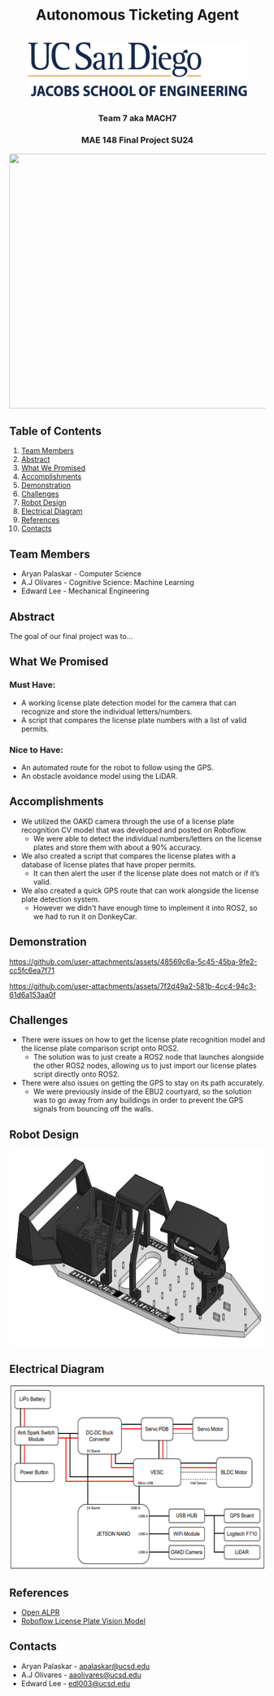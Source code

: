 <div id="top"></div>
<h1 align="center">Autonomous Ticketing Agent</h1>
<br />
<div align="center">
  <a href="https://jacobsschool.ucsd.edu/">
    <img src="images\UCSD-JSOE-LOGO.png" alt="Logo" width="432" height="108">
  </a>

## 

<h3>Team 7 aka MACH7</h3>
<h3>MAE 148 Final Project SU24</h3>
<p>
</p>
<img src="images\CAR.jpg?" width="605" height="501">
</div>

## Table of Contents
  <ol>
    <li><a href="#team-members">Team Members</a></li>
    <li><a href="#abstract">Abstract</a></li>
    <li><a href="#what-we-promised">What We Promised</a></li>
    <li><a href="#accomplishments">Accomplishments</a></li>
    <li><a href="#demonstration">Demonstration</a></li>
    <li><a href="#challenges">Challenges</a></li>
    <li><a href="#robot-design">Robot Design</a></li>
    <li><a href="#electrical-diagram">Electrical Diagram</a></li>
    <li><a href="#references">References</a></li>
    <li><a href="#contacts">Contacts</a></li>
  </ol>
  
## Team Members

<ul>
  <li>Aryan Palaskar - Computer Science</li>
  <li>A.J Olivares - Cognitive Science: Machine Learning</li>
  <li>Edward Lee - Mechanical Engineering</li>
</ul>

## Abstract
The goal of our final project was to...

## What We Promised
### Must Have:
* A working license plate detection model for the camera that can recognize and store the individual letters/numbers.
* A script that compares the license plate numbers with a list of valid permits.

### Nice to Have:
* An automated route for the robot to follow using the GPS.
* An obstacle avoidance model using the LiDAR.

## Accomplishments
* We utilized the OAKD camera through the use of a license plate recognition CV model that was developed and posted on Roboflow.
  * We were able to detect the individual numbers/letters on the license plates and store them with about a 90% accuracy.
* We also created a script that compares the license plates with a database of license plates that have proper permits. 
  * It can then alert the user if the license plate does not match or if it’s valid.
* We also created a quick GPS route that can work alongside the license plate detection system.
  * However we didn't have enough time to implement it into ROS2, so we had to run it on DonkeyCar.

## Demonstration
https://github.com/user-attachments/assets/48569c6a-5c45-45ba-9fe2-cc5fc6ea7f71
<p>
</p>

https://github.com/user-attachments/assets/7f2d49a2-581b-4cc4-94c3-61d6a153aa0f

## Challenges
* There were issues on how to get the license plate recognition model and the license plate comparison script onto ROS2.
  * The solution was to just create a ROS2 node that launches alongside the other ROS2 nodes, allowing us to just import our license plates script directly onto ROS2.
* There were also issues on getting the GPS to stay on its path accurately.
  * We were previously inside of the EBU2 courtyard, so the solution was to go away from any buildings in order to prevent the GPS signals from bouncing off the walls. 
 
## Robot Design
<div align="center">
<img src="images\car-cad.png?" width="851" height="386">
</div>

## Electrical Diagram
<div align="center">
<img src="images\electrical-diagram.png?" width="581" height="365">
</div>
 
## References
* [Open ALPR](https://github.com/openalpr/openalpr)
* [Roboflow License Plate Vision Model](https://universe.roboflow.com/sezgin-koc-3z1r3/license-plates-kwudy)

## Contacts
* Aryan Palaskar - apalaskar@ucsd.edu
* A.J Olivares - aaolivares@ucsd.edu
* Edward Lee - edl003@ucsd.edu

